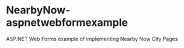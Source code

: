 NearbyNow-aspnetwebformexample
==============================

ASP.NET Web Forms example of implementing Nearby Now City Pages
